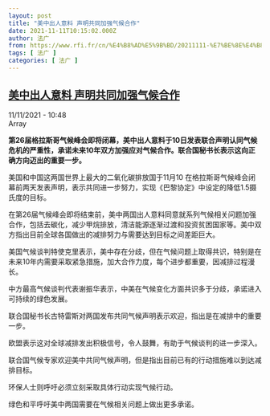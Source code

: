 ```yaml
---
layout: post
title: "美中出人意料 声明共同加强气候合作"
date: 2021-11-11T10:15:02.000Z
author: 法广
from: https://www.rfi.fr/cn/%E4%B8%AD%E5%9B%BD/20211111-%E7%BE%8E%E4%B8%AD%E5%87%BA%E4%BA%BA%E6%84%8F%E6%96%99-%E5%A3%B0%E6%98%8E%E5%85%B1%E5%90%8C%E5%8A%A0%E5%BC%BA%E6%B0%94%E5%80%99%E5%90%88%E4%BD%9C
tags: [ 法广 ]
categories: [ 法广 ]
---
```

<!--1636625702000-->
[美中出人意料 声明共同加强气候合作](https://www.rfi.fr/cn/%E4%B8%AD%E5%9B%BD/20211111-%E7%BE%8E%E4%B8%AD%E5%87%BA%E4%BA%BA%E6%84%8F%E6%96%99-%E5%A3%B0%E6%98%8E%E5%85%B1%E5%90%8C%E5%8A%A0%E5%BC%BA%E6%B0%94%E5%80%99%E5%90%88%E4%BD%9C)
------

<div>
<div>11/11/2021 - 10:48</div>Array<p><strong>                    第26届格拉斯哥气候峰会即将闭幕，美中出人意料于10日发表联合声明认同气候危机的严重性，承诺未来10年双方加强应对气候合作。联合国秘书长表示这向正确方向迈出的重要一步。                </strong></p><div >                    <p>美国和中国这两国世界上最大的二氧化碳排放国于11月10 在格拉斯哥气候峰会闭幕前两天发表声明，表示共同进一步努力，实现《巴黎协定》中设定的降低1.5摄氏度的目标。</p><p>在第26届气候峰会即将结束前，美中两国出人意料同意就系列气候相关问题加强合作，包括去碳化，减少甲烷排放，清洁能源逐渐过渡和投资贫困国家等。美中双方指出目前全球各国做出的减排努力与需要达到目标之间差距巨大。</p><p>美国气候谈判特使克里表示，美中存在分歧，但在气候问题上取得共识，特别是在未来10年内需要采取紧急措施，加大合作力度，每个进步都重要，因减排过程漫长。</p><p>中方最高气候谈判代表谢振华表示，中美在气候变化方面共识多于分歧，承诺进入可持续的绿色发展。</p><p>联合国秘书长古特雷斯对两国发布共同气候声明表示欢迎，指出是在减排中的重要一步。</p><p>欧盟表示这对全球减排发出积极信号，令人鼓舞，有助于气候谈判的进一步深入。</p><p>联合国气候专家欢迎美中共同气候声明，但是指出目前已有的行动措施难以到达减排目标。</p><p>环保人士则呼吁必须立刻采取具体行动实现气候行动。</p><p>绿色和平呼吁美中两国需要在气候相关问题上做出更多承诺。</p>                                            <div data-selfpromo-newsletter>    </div>    <div data-selfpromo-app>    </div>                </div>
</div>
